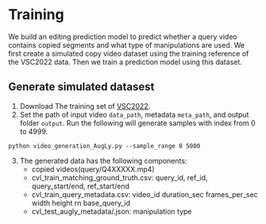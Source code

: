 # Training
We build an editing prediction model to predict whether a query video contains copied segments and what type of manipulations are used. We first create a simulated copy video dataset using the training reference of the VSC2022 data. Then we train a prediction model using this dataset.
## Generate simulated datasest
1. Download The training set of [VSC2022](https://www.drivendata.org/competitions/group/meta-video-similarity/).
2. Set the path of input video `data_path`, metadata `meta_path`, and output folder `output`. Run the following will generate samples with index from 0 to 4999.
```
python video_generation_AugLy.py --sample_range 0 5000
```
3. The generated data has the following components:
    - copied videos(query/Q4XXXXX.mp4)
    - cvl_train_matching_ground_truth.csv: query_id, ref_id, query_start/end, ref_start/end
    - cvl_train_query_metadata.csv: video_id duration_sec frames_per_sec width height rn base_query_id
    - cvl_test_augly_metadata/.json: manipulation type
